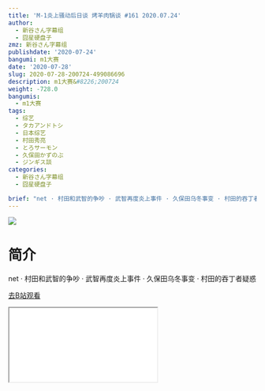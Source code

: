 ```yaml
---
title: 'M-1炎上骚动后日谈 烤羊肉锅谈 #161 2020.07.24'
author:
  - 新谷さん字幕组
  - 囧星硬盘子
zmz: 新谷さん字幕组
publishdate: '2020-07-24'
bangumi: m1大赛
date: '2020-07-28'
slug: 2020-07-28-200724-499086696
description: m1大赛&#8226;200724
weight: -728.0
bangumis:
  - m1大赛
tags:
  - 综艺
  - タカアンドトシ
  - 日本综艺
  - 村田秀亮
  - とろサーモン
  - 久保田かずのぶ
  - ジンギス談
categories:
  - 新谷さん字幕组
  - 囧星硬盘子

brief: "net · 村田和武智的争吵 · 武智再度炎上事件 · 久保田乌冬事变 · 村田的吞丁者疑惑"
---
```

![](https://raw.githubusercontent.com/tcgriffith/owaraisite/master/static/tmpimg/823fc17ba6e1d5a79037f4fd5f9705224aec5fdc.jpg.480.jpg)
# 简介  
net
· 村田和武智的争吵
· 武智再度炎上事件
· 久保田乌冬事变
· 村田的吞丁者疑惑  

[去B站观看](https://www.bilibili.com/video/av499086696/)
<div class ="resp-container"><iframe class="testiframe" src="//player.bilibili.com/player.html?aid=499086696"", scrolling="no", allowfullscreen="true" > </iframe></div> 
